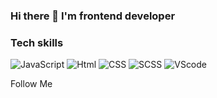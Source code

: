 ### Hi there 👋 I'm frontend developer


### Tech skills
![JavaScript](https://img.shields.io/badge/-JavaScript-1C1C1C?style=for-the-badge&logo=javascript)
![Html](https://img.shields.io/badge/-html-1C1C1C?style=for-the-badge&logo=html)
![CSS](https://img.shields.io/badge/-css-1C1C1C?style=for-the-badge&logo=css)
![SCSS](https://img.shields.io/badge/-scss-1C1C1C?style=for-the-badge&logo=scss)
![VScode](https://img.shields.io/badge/-vscode-1C1C1C?style=for-the-badge&logo=vscode)


Follow Me

<!--
**Nikita9950/Nikita9950** is a ✨ _special_ ✨ repository because its `README.md` (this file) appears on your GitHub profile.

Here are some ideas to get you started:

- 🔭 I’m currently working on ...
- 🌱 I’m currently learning ...
- 👯 I’m looking to collaborate on ...
- 🤔 I’m looking for help with ...
- 💬 Ask me about ...
- 📫 How to reach me: ...
- 😄 Pronouns: ...
- ⚡ Fun fact: ...
-->
